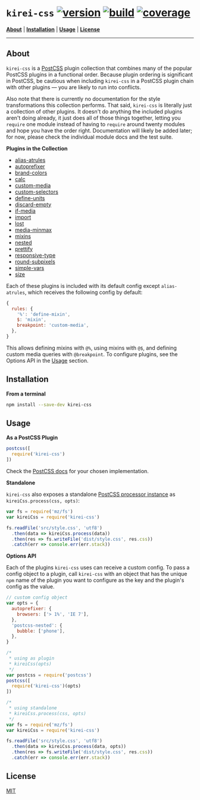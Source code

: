 # `kirei-css` [![version][1]][2] [![build][3]][4] [![coverage][5]][6]

<b>[About](#about)</b> |
<b>[Installation](#installation)</b> |
<b>[Usage](#usage)</b> |
<b>[License](#license)</b>

---

## About

`kirei-css` is a [PostCSS](https://github.com/postcss/postcss) plugin collection that combines many of the popular PostCSS plugins in a functional order. Because plugin ordering is significant in PostCSS, be cautious when including `kirei-css` in a PostCSS plugin chain with other plugins &mdash; you are likely to run into conflicts.

Also note that there is currently no documentation for the style transformations this collection performs. That said, `kirei-css` is literally just a collection of other plugins. It doesn't do anything the included plugins aren't doing already, it just does all of those things together, letting you `require` one module instead of having to `require` around twenty modules and hope you have the order right. Documentation will likely be added later; for now, please check the individual module docs and the test suite.

**Plugins in the Collection**

- [alias-atrules](https://github.com/maximkoretskiy/postcss-alias-atrules)
- [autoprefixer](https://github.com/postcss/autoprefixer)
- [brand-colors](https://github.com/postcss/postcss-brand-colors)
- [calc](https://github.com/postcss/postcss-calc)
- [custom-media](https://github.com/postcss/postcss-custom-media)
- [custom-selectors](https://github.com/postcss/postcss-custom-selectors)
- [define-units](https://github.com/LestaD/postcss-define-units)
- [discard-empty](https://github.com/ben-eb/postcss-discard-empty)
- [if-media](https://github.com/arccoza/postcss-if-media)
- [import](https://github.com/postcss/postcss-import)
- [lost](https://github.com/peterramsing/lost)
- [media-minmax](https://github.com/postcss/postcss-media-minmax)
- [mixins](https://github.com/postcss/postcss-mixins)
- [nested](https://github.com/postcss/postcss-nested)
- [prettify](https://github.com/codekirei/postcss-prettify)
- [responsive-type](https://github.com/seaneking/postcss-responsive-type)
- [round-subpixels](https://github.com/himynameisdave/postcss-round-subpixels)
- [simple-vars](https://github.com/postcss/postcss-simple-vars)
- [size](https://github.com/postcss/postcss-size)

Each of these plugins is included with its default config except `alias-atrules`, which receives the following config by default:
```js
{
  rules: {
    '%': 'define-mixin',
    $: 'mixin',
    breakpoint: 'custom-media',
  },
}
```

This allows defining mixins with `@%`, using mixins with `@$`, and defining custom media queries with `@breakpoint`. To configure plugins, see the Options API in the [Usage](#usage) section.

## Installation

**From a terminal**

```sh
npm install --save-dev kirei-css
```

## Usage

**As a PostCSS Plugin**
```js
postcss([
  require('kirei-css')
])
```

Check the [PostCSS docs](https://github.com/postcss/postcss#usage) for your chosen implementation.

**Standalone**

`kirei-css` also exposes a standalone [PostCSS processor instance](https://github.com/postcss/postcss/blob/master/docs/api.md#processorprocesscss-opts) as `kireiCss.process(css, opts)`:

```js
var fs = require('mz/fs')
var kireiCss = require('kirei-css')

fs.readFile('src/style.css', 'utf8')
  .then(data => kireiCss.process(data))
  .then(res => fs.writeFile('dist/style.css', res.css))
  .catch(err => console.err(err.stack))
```

**Options API**

Each of the plugins `kirei-css` uses can receive a custom config. To pass a config object to a plugin, call `kirei-css` with an object that has the unique `npm` name of the plugin you want to configure as the key and the plugin's config as the value.

```js
// custom config object
var opts = {
  autoprefixer: {
    browsers: ['> 1%', 'IE 7'],
  },
  'postcss-nested': {
    bubble: ['phone'],
  },
}

/*
 * using as plugin
 * kireiCss(opts)
 */
var postcss = require('postcss')
postcss([
  require('kirei-css')(opts)
])

/*
 * using standalone
 * kireiCss.process(css, opts)
 */
var fs = require('mz/fs')
var kireiCss = require('kirei-css')

fs.readFile('src/style.css', 'utf8')
  .then(data => kireiCss.process(data, opts))
  .then(res => fs.writeFile('dist/style.css', res.css))
  .catch(err => console.err(err.stack))
```


## License

[MIT](https://github.com/codekirei/kirei-css/blob/master/license)

[1]: https://img.shields.io/npm/v/kirei-css.svg?style=flat-square&label=version
[2]: https://www.npmjs.com/package/kirei-css
[3]: https://img.shields.io/travis/codekirei/kirei-css.svg?style=flat-square&label=tests
[4]: https://travis-ci.org/codekirei/kirei-css
[5]: http://img.shields.io/coveralls/codekirei/kirei-css.svg?style=flat-square
[6]: https://coveralls.io/github/codekirei/kirei-css?branch=master
